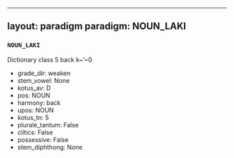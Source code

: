 
---
layout: paradigm
paradigm: NOUN_LAKI
---
### ` NOUN_LAKI `

Dictionary class 5 back k~’~0
* grade_dir: weaken
* stem_vowel: None
* kotus_av: D
* pos: NOUN
* harmony: back
* upos: NOUN
* kotus_tn: 5
* plurale_tantum: False
* clitics: False
* possessive: False
* stem_diphthong: None
